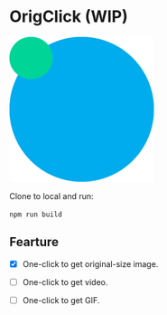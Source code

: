 
# OrigClick (WIP)

![OrigClick](./src/assets/icons/icon128.png)

Clone to local and run:

```npm run build```


## Fearture
- [x] One-click to get original-size image.
- [ ] One-click to get video.
- [ ] One-click to get GIF.


